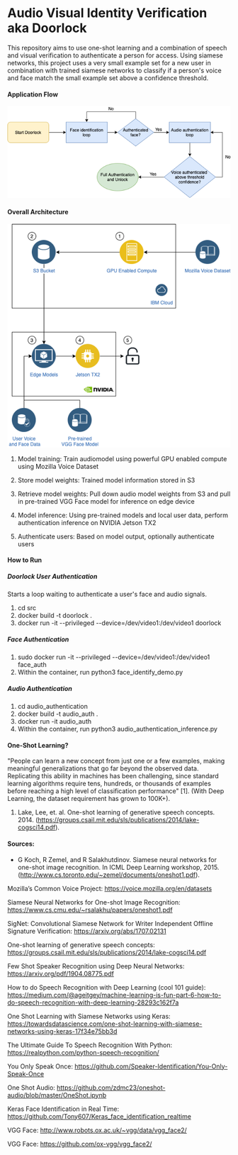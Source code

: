 # Audio Visual Identity Verification aka Doorlock

This repository aims to use one-shot learning and a combination of speech and visual verification to authenticate a person for access. Using siamese networks, this project uses a very small example set for a new user in combination with trained siamese networks to classify if a person's voice and face match the small example set above a confidence threshold.

#### Application Flow
![alt text](./doorlock_flow_diagram.png)

#### Overall Architecture
![alt text](./doorlock_arch.png)

1. Model training: Train audiomodel using powerful GPU enabled compute using Mozilla Voice Dataset

2. Store model weights: Trained model information stored in S3

3. Retrieve model weights: Pull down audio model weights from S3 and pull in pre-trained VGG Face model for inference on edge device

4. Model inference: Using pre-trained models and local user data, perform authentication inference on NVIDIA Jetson TX2

5. Authenticate users: Based on model output, optionally authenticate users

#### How to Run

##### Doorlock User Authentication
Starts a loop waiting to authenticate a user's face and audio signals.

1. cd src
2. docker build -t doorlock .
3. docker run -it --privileged --device=/dev/video1:/dev/video1 doorlock 

##### Face Authentication
1. sudo docker run -it --privileged --device=/dev/video1:/dev/video1 face_auth
2. Within the container, run python3 face_identify_demo.py

##### Audio Authentication
1. cd audio_authentication
2. docker build -t audio_auth .
3. docker run -it audio_auth
4. Within the container, run python3 audio_authentication_inference.py

#### One-Shot Learning?

"People can learn a new concept from just one or a few examples, making meaningful generalizations that go far beyond the observed data. Replicating this ability in machines has been challenging, since standard learning algorithms require tens, hundreds, or thousands of examples before reaching a high level of classification performance" [1]. (With Deep Learning, the dataset requirement has grown to 100K+).

1. Lake, Lee, et. al. One-shot learning of generative speech concepts. 2014. (https://groups.csail.mit.edu/sls/publications/2014/lake-cogsci14.pdf).

#### Sources:

- G Koch, R Zemel, and R Salakhutdinov. Siamese neural networks for one-shot image recognition. In
ICML Deep Learning workshop, 2015. (http://www.cs.toronto.edu/~zemel/documents/oneshot1.pdf).

Mozilla’s Common Voice Project: https://voice.mozilla.org/en/datasets

Siamese Neural Networks for One-shot Image Recognition: https://www.cs.cmu.edu/~rsalakhu/papers/oneshot1.pdf

SigNet: Convolutional Siamese Network for Writer Independent Offline Signature Verification: https://arxiv.org/abs/1707.02131

One-shot learning of generative speech concepts: https://groups.csail.mit.edu/sls/publications/2014/lake-cogsci14.pdf

Few Shot Speaker Recognition using Deep Neural Networks: https://arxiv.org/pdf/1904.08775.pdf

How to do Speech Recognition with Deep Learning (cool 101 guide): https://medium.com/@ageitgey/machine-learning-is-fun-part-6-how-to-do-speech-recognition-with-deep-learning-28293c162f7a

One Shot Learning with Siamese Networks using Keras: https://towardsdatascience.com/one-shot-learning-with-siamese-networks-using-keras-17f34e75bb3d

The Ultimate Guide To Speech Recognition With Python: https://realpython.com/python-speech-recognition/

You Only Speak Once: https://github.com/Speaker-Identification/You-Only-Speak-Once

One Shot Audio: https://github.com/zdmc23/oneshot-audio/blob/master/OneShot.ipynb

Keras Face Identification in Real Time: https://github.com/Tony607/Keras_face_identification_realtime

VGG Face: http://www.robots.ox.ac.uk/~vgg/data/vgg_face2/

VGG Face: https://github.com/ox-vgg/vgg_face2/

